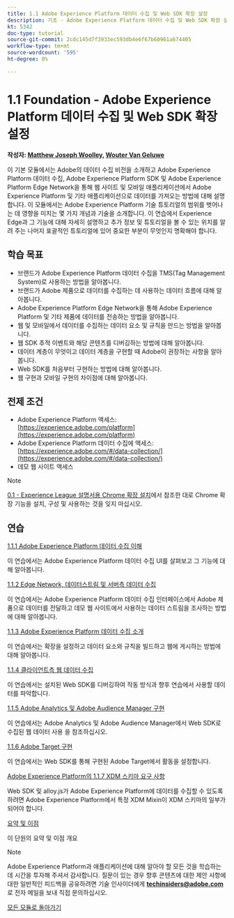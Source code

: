 ```yaml
---
title: 1.1 Adobe Experience Platform 데이터 수집 및 Web SDK 확장 설정
description: 기초 - Adobe Experience Platform 데이터 수집 및 Web SDK 확장 설정
kt: 5342
doc-type: tutorial
source-git-commit: 2cdc145d7f3933ec593db4e6f67b60961a674405
workflow-type: tm+mt
source-wordcount: '595'
ht-degree: 0%

---
```


# 1.1 Foundation - Adobe Experience Platform 데이터 수집 및 Web SDK 확장 설정

**작성자: [Matthew Joseph Woolley](https://www.linkedin.com/in/matthewjwoolley/), [Wouter Van Geluwe](https://www.linkedin.com/in/woutervangeluwe/)**

이 기본 모듈에서는 Adobe의 데이터 수집 비전을 소개하고 Adobe Experience Platform 데이터 수집, Adobe Experience Platform SDK 및 Adobe Experience Platform Edge Network을 통해 웹 사이트 및 모바일 애플리케이션에서 Adobe Experience Platform 및 기타 애플리케이션으로 데이터를 가져오는 방법에 대해 설명합니다. 이 모듈에서는 Adobe Experience Platform 기술 튜토리얼의 범위를 벗어나는 데 영향을 미치는 몇 가지 개념과 기술을 소개합니다. 이 연습에서 Experience Edge과 그 기능에 대해 자세히 설명하고 추가 정보 및 튜토리얼을 볼 수 있는 위치를 알려 주는 나머지 포괄적인 튜토리얼에 있어 중요한 부분이 무엇인지 명확해야 합니다.

## 학습 목표

- 브랜드가 Adobe Experience Platform 데이터 수집을 TMS(Tag Management System)로 사용하는 방법을 알아봅니다.
- 브랜드가 Adobe 제품으로 데이터를 수집하는 데 사용하는 데이터 흐름에 대해 알아봅니다.
- Adobe Experience Platform Edge Network을 통해 Adobe Experience Platform 및 기타 제품에 데이터를 전송하는 방법을 알아봅니다.
- 웹 및 모바일에서 데이터를 수집하는 데이터 요소 및 규칙을 만드는 방법을 알아봅니다.
- 웹 SDK 추적 이벤트와 해당 콘텐츠를 디버깅하는 방법에 대해 알아봅니다.
- 데이터 계층이 무엇이고 데이터 계층을 구현할 때 Adobe이 권장하는 사항을 알아봅니다.
- Web SDK를 처음부터 구현하는 방법에 대해 알아봅니다.
- 웹 구현과 모바일 구현의 차이점에 대해 알아봅니다.

## 전제 조건

- Adobe Experience Platform 액세스: [https://experience.adobe.com/platform](https://experience.adobe.com/platform)
- Adobe Experience Platform 데이터 수집에 액세스: [https://experience.adobe.com/#/data-collection/](https://experience.adobe.com/#/data-collection/)
- 데모 웹 사이트 액세스

>[!NOTE]
>
>[0.1 - Experience League 설명서용 Chrome 확장 설치](../../gettingstarted/gettingstarted/ex1.md)에서 참조한 대로 Chrome 확장 기능을 설치, 구성 및 사용하는 것을 잊지 마십시오.

## 연습

[1.1.1 Adobe Experience Platform 데이터 수집 이해](./ex1.md)

이 연습에서는 Adobe Experience Platform 데이터 수집 UI를 살펴보고 그 기능에 대해 알아봅니다.

[1.1.2 Edge Network, 데이터스트림 및 서버측 데이터 수집](./ex2.md)

이 연습에서는 Adobe Experience Platform 데이터 수집 인터페이스에서 Adobe 제품으로 데이터를 전달하고 데모 웹 사이트에서 사용하는 데이터 스트림을 조사하는 방법에 대해 알아봅니다.

[1.1.3 Adobe Experience Platform 데이터 수집 소개](./ex3.md)

이 연습에서는 확장을 설정하고 데이터 요소와 규칙을 빌드하고 웹에 게시하는 방법에 대해 알아봅니다.

[1.1.4 클라이언트측 웹 데이터 수집](./ex4.md)

이 연습에서는 설치된 Web SDK를 디버깅하여 작동 방식과 향후 연습에서 사용할 데이터를 파악합니다.

[1.1.5 Adobe Analytics 및 Adobe Audience Manager 구현](./ex5.md)

이 연습에서는 Adobe Analytics 및 Adobe Audience Manager에서 Web SDK로 수집된 웹 데이터 사용 을 참조하십시오.

[1.1.6 Adobe Target 구현](./ex6.md)

이 연습에서는 Web SDK를 통해 구현된 Adobe Target에서 활동을 설정합니다.

[Adobe Experience Platform의 1.1.7 XDM 스키마 요구 사항](./ex7.md)

Web SDK 및 alloy.js가 Adobe Experience Platform에 데이터를 수집할 수 있도록 하려면 Adobe Experience Platform에서 특정 XDM Mixin이 XDM 스키마의 일부가 되어야 합니다.

[요약 및 이점](./summary.md)

이 단원의 요약 및 이점 개요

>[!NOTE]
>
>Adobe Experience Platform과 애플리케이션에 대해 알아야 할 모든 것을 학습하는 데 시간을 투자해 주셔서 감사합니다. 질문이 있는 경우 향후 콘텐츠에 대한 제안 사항에 대한 일반적인 피드백을 공유하려면 기술 인사이더에게 **techinsiders@adobe.com**&#x200B;로 전자 메일을 보내 직접 문의하십시오.

[모든 모듈로 돌아가기](../../../overview.md)

